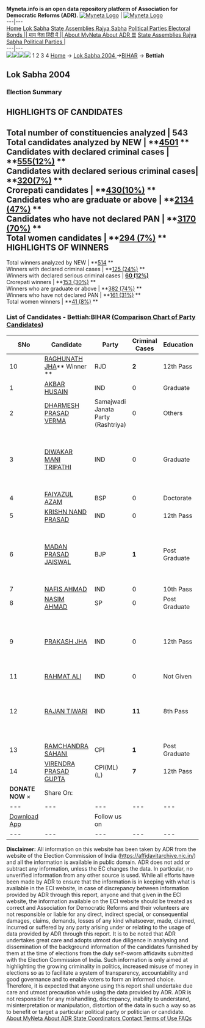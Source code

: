 **Myneta.info is an open data repository platform of Association for Democratic Reforms (ADR).**
[![Myneta Logo](https://www.myneta.info/lib/img/myneta-logo.png)](https://www.myneta.info/) | [![Myneta Logo](https://www.myneta.info/lib/img/adr-logo.png)](https://adrindia.org)  
---|---  
[Home](https://www.myneta.info/) [Lok Sabha](https://www.myneta.info/#ls "Lok Sabha") [ State Assemblies ](https://www.myneta.info/#sa "State Assemblies") [Rajya Sabha](https://www.myneta.info/#rs "Rajya Sabha") [Political Parties ](https://www.myneta.info/party "Political Parties") [ Electoral Bonds ](https://www.myneta.info/electoral_bonds "Electoral Bonds") [ || माय नेता हिंदी में || ](https://translate.google.co.in/translate?prev=hp&hl=en&js=y&u=www.myneta.info&sl=en&tl=hi&history_state0=) [ About MyNeta ](https://adrindia.org/content/about-myneta) [ About ADR ](https://adrindia.org/about-adr/who-we-are) [☰](javascript:void\(0\))
[ State Assemblies ](https://www.myneta.info/#sa "State Assemblies") [ Rajya Sabha ](https://www.myneta.info/#rs "Rajya Sabha") [ Political Parties ](https://www.myneta.info/party "Political Parties")
|   
---|---  
![](https://www.myneta.info/lib/img/banner/banner-1.png)![](https://www.myneta.info/lib/img/banner/banner-2.png)![](https://www.myneta.info/lib/img/banner/banner-3.png)![](https://www.myneta.info/lib/img/banner/banner-4.png)
1  2  3  4 
[Home](https://www.myneta.info/) → [Lok Sabha 2004 ](https://www.myneta.info/loksabha2004/)→[BIHAR](https://www.myneta.info/loksabha2004/index.php?action=show_constituencies&state_id=4) → **Bettiah**
### 
## Lok Sabha 2004 
###  Election Summary 
HIGHLIGHTS OF CANDIDATES  
---  
Total number of constituencies analyzed |  543   
Total candidates analyzed by NEW | **[4501](https://www.myneta.info/loksabha2004/index.php?action=summary&subAction=candidates_analyzed&sort=candidate#summary) **  
Candidates with declared criminal cases | **[555(12%)](https://www.myneta.info/loksabha2004/index.php?action=summary&subAction=crime&sort=candidate#summary) **  
Candidates with declared serious criminal cases| **[320(7%)](https://www.myneta.info/loksabha2004/index.php?action=summary&subAction=serious_crime&sort=candidate#summary) **  
Crorepati candidates | **[430(10%)](https://www.myneta.info/loksabha2004/index.php?action=summary&subAction=crorepati&sort=candidate#summary) **  
Candidates who are graduate or above | **[2134 (47%)](https://www.myneta.info/loksabha2004/index.php?action=summary&subAction=education&sort=candidate#summary) **  
Candidates who have not declared PAN | **[3170 (70%)](https://www.myneta.info/loksabha2004/index.php?action=summary&subAction=without_pan&sort=candidate#summary) **  
Total women candidates | **[294 (7%)](https://www.myneta.info/loksabha2004/index.php?action=summary&subAction=women_candidate&sort=candidate#summary) **  
HIGHLIGHTS OF WINNERS  
---  
Total winners analyzed by NEW | **[514](https://www.myneta.info/loksabha2004/index.php?action=summary&subAction=winner_analyzed&sort=candidate#summary) **  
Winners with declared criminal cases | **[125 (24%)](https://www.myneta.info/loksabha2004/index.php?action=summary&subAction=winner_crime&sort=candidate#summary) **  
Winners with declared serious criminal cases | **[60 (12%)](https://www.myneta.info/loksabha2004/index.php?action=summary&subAction=winner_serious_crime&sort=candidate#summary)**  
Crorepati winners | **[153 (30%)](https://www.myneta.info/loksabha2004/index.php?action=summary&subAction=winner_crorepati&sort=candidate#summary) **  
Winners who are graduate or above | **[382 (74%)](https://www.myneta.info/loksabha2004/index.php?action=summary&subAction=winner_education&sort=candidate#summary) **  
Winners who have not declared PAN | **[161 (31%)](https://www.myneta.info/loksabha2004/index.php?action=summary&subAction=winner_without_pan&sort=candidate#summary) **  
Total women winners | **[41 (8%)](https://www.myneta.info/loksabha2004/index.php?action=summary&subAction=winner_women&sort=candidate#summary) **  
### List of Candidates - Bettiah:BIHAR ([Comparison Chart of Party Candidates](https://www.myneta.info/loksabha2004/comparisonchart.php?constituency_id=61))
SNo | Candidate| Party| Criminal Cases| Education| Age| Total Assets| Liabilities  
---|---|---|---|---|---|---|---  
10  | [RAGHUNATH JHA](https://www.myneta.info/loksabha2004/candidate.php?candidate_id=508)** Winner ** | RJD | **2** | 12th Pass| 66 | Rs 1,12,67,189 ~ 1 Crore+ | Rs 0 ~   
1  | [AKBAR HUSAIN](https://www.myneta.info/loksabha2004/candidate.php?candidate_id=516) | IND | 0 | Graduate| 28 | Rs 68,000 ~ 68 Thou+ | Rs 0 ~   
2  | [DHARMESH PRASAD VERMA](https://www.myneta.info/loksabha2004/candidate.php?candidate_id=514) | Samajwadi Janata Party (Rashtriya) | 0 | Others| 57 | Rs 60,00,000 ~ 60 Lacs+ | Rs 15,44,000 ~ 15 Lacs+  
3  | [DIWAKAR MANI TRIPATHI](https://www.myneta.info/loksabha2004/candidate.php?candidate_id=520) | IND | 0 | Graduate| 31 | ![](https://myneta.info/image_v2.php?myneta_folder=loksabha2004&candidate_id=520&col=ta) | ![](https://myneta.info/image_v2.php?myneta_folder=loksabha2004&candidate_id=520&col=lia)  
4  | [FAIYAZUL AZAM](https://www.myneta.info/loksabha2004/candidate.php?candidate_id=512) | BSP | 0 | Doctorate| 64 | Rs 27,78,941 ~ 27 Lacs+ | Rs 52,921 ~ 52 Thou+  
5  | [KRISHN NAND PRASAD](https://www.myneta.info/loksabha2004/candidate.php?candidate_id=521) | IND | 0 | 12th Pass| 41 | Rs 2,61,500 ~ 2 Lacs+ | Rs 0 ~   
6  | [MADAN PRASAD JAISWAL](https://www.myneta.info/loksabha2004/candidate.php?candidate_id=509) | BJP | **1** | Post Graduate| 68 | ![](https://myneta.info/image_v2.php?myneta_folder=loksabha2004&candidate_id=509&col=ta) | ![](https://myneta.info/image_v2.php?myneta_folder=loksabha2004&candidate_id=509&col=lia)  
7  | [NAFIS AHMAD](https://www.myneta.info/loksabha2004/candidate.php?candidate_id=519) | IND | 0 | 10th Pass| 35 | Rs 60,000 ~ 60 Thou+ | Rs 0 ~   
8  | [NASIM AHMAD](https://www.myneta.info/loksabha2004/candidate.php?candidate_id=517) | SP | 0 | Post Graduate| 63 | Rs 66,50,000 ~ 66 Lacs+ | Rs 10,000 ~ 10 Thou+  
9  | [PRAKASH JHA](https://www.myneta.info/loksabha2004/candidate.php?candidate_id=513) | IND | 0 | 12th Pass| 50 | ![](https://myneta.info/image_v2.php?myneta_folder=loksabha2004&candidate_id=513&col=ta) | ![](https://myneta.info/image_v2.php?myneta_folder=loksabha2004&candidate_id=513&col=lia)  
11  | [RAHMAT ALI](https://www.myneta.info/loksabha2004/candidate.php?candidate_id=518) | IND | 0 | Not Given| 33 | Rs 88,000 ~ 88 Thou+ | Rs 0 ~   
12  | [RAJAN TIWARI](https://www.myneta.info/loksabha2004/candidate.php?candidate_id=511) | IND | **11** | 8th Pass| 31 | ![](https://myneta.info/image_v2.php?myneta_folder=loksabha2004&candidate_id=511&col=ta) | ![](https://myneta.info/image_v2.php?myneta_folder=loksabha2004&candidate_id=511&col=lia)  
13  | [RAMCHANDRA SAHANI](https://www.myneta.info/loksabha2004/candidate.php?candidate_id=510) | CPI | **1** | Post Graduate| 60 | Rs 11,45,500 ~ 11 Lacs+ | Rs 2,31,000 ~ 2 Lacs+  
14  | [VIRENDRA PRASAD GUPTA](https://www.myneta.info/loksabha2004/candidate.php?candidate_id=515) | CPI(ML)(L) | **7** | 12th Pass| 39 | Rs 13,27,000 ~ 13 Lacs+ | Rs 0 ~   
|  **DONATE NOW** × |  Share On:  | [](https://api.whatsapp.com/send?text=https%3A%2F%2Fmyneta.info%2Fpunjab2022%2Findex.php%3Faction%3Dshow_constituencies%26state_id%3D19) | [](https://www.facebook.com/sharer/sharer.php?u=https%3A%2F%2Fmyneta.info%2Fpunjab2022%2Findex.php%3Faction%3Dshow_constituencies%26state_id%3D19) | [](https://twitter.com/share?url=https%3A%2F%2Fmyneta.info%2Fpunjab2022%2Findex.php%3Faction%3Dshow_constituencies%26state_id%3D19)  
---|---|---|---|---  
| [ Download App ](https://play.google.com/store/apps/details?id=com.webrosoft.myneta1&pcampaignid=pcampaignidMKT-Other-global-all-co-prtnr-py-PartBadge-Mar2515-1) | [](https://play.google.com/store/apps/details?id=com.webrosoft.myneta1&pcampaignid=pcampaignidMKT-Other-global-all-co-prtnr-py-PartBadge-Mar2515-1) |  Follow us on  | [](https://www.facebook.com/adrindia.org/) | [](https://twitter.com/adrspeaks) | [](https://groups.google.com/g/national-election-watch?hl=en&pli=1) | [](https://www.instagram.com/adrspeaks/) | [](https://www.youtube.com/user/adrspeaks) | [](https://sharechat.com/profile/adrspeaks)  
---|---|---|---|---|---|---|---|---  
**Disclaimer:** All information on this website has been taken by ADR from the website of the Election Commission of India (https://affidavitarchive.nic.in/) and all the information is available in public domain. ADR does not add or subtract any information, unless the EC changes the data. In particular, no unverified information from any other source is used. While all efforts have been made by ADR to ensure that the information is in keeping with what is available in the ECI website, in case of discrepancy between information provided by ADR through this report, anyone and that given in the ECI website, the information available on the ECI website should be treated as correct and Association for Democratic Reforms and their volunteers are not responsible or liable for any direct, indirect special, or consequential damages, claims, demands, losses of any kind whatsoever, made, claimed, incurred or suffered by any party arising under or relating to the usage of data provided by ADR through this report. It is to be noted that ADR undertakes great care and adopts utmost due diligence in analysing and dissemination of the background information of the candidates furnished by them at the time of elections from the duly self-sworn affidavits submitted with the Election Commission of India. Such information is only aimed at highlighting the growing criminality in politics, increased misuse of money in elections so as to facilitate a system of transparency, accountability and good governance and to enable voters to form an informed choice. Therefore, it is expected that anyone using this report shall undertake due care and utmost precaution while using the data provided by ADR. ADR is not responsible for any mishandling, discrepancy, inability to understand, misinterpretation or manipulation, distortion of the data in such a way so as to benefit or target a particular political party or politician or candidate. 
[ About MyNeta ](https://adrindia.org/content/about-myneta) [ About ADR ](https://adrindia.org/about-adr/who-we-are) [ State Coordinators ](https://adrindia.org/about-adr/state-coordinators) [ Contact ](https://adrindia.org/contact-us) [ Terms of Use ](https://adrindia.org/content/adr-terms-use) [ FAQs ](https://adrindia.org/content/faqs)
